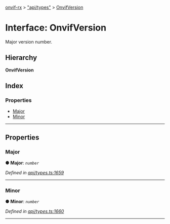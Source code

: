 [onvif-rx](../README.md) > ["api/types"](../modules/_api_types_.md) > [OnvifVersion](../interfaces/_api_types_.onvifversion.md)

# Interface: OnvifVersion

Major version number.

## Hierarchy

**OnvifVersion**

## Index

### Properties

* [Major](_api_types_.onvifversion.md#major)
* [Minor](_api_types_.onvifversion.md#minor)

---

## Properties

<a id="major"></a>

###  Major

**● Major**: *`number`*

*Defined in [api/types.ts:1659](https://github.com/patrickmichalina/onvif-rx/blob/1596479/src/api/types.ts#L1659)*

___
<a id="minor"></a>

###  Minor

**● Minor**: *`number`*

*Defined in [api/types.ts:1660](https://github.com/patrickmichalina/onvif-rx/blob/1596479/src/api/types.ts#L1660)*

___

